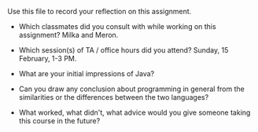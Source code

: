 Use this file to record your reflection on this assignment.

- Which classmates did you consult with while working on this assignment?
    Milka and Meron.

- Which session(s) of TA / office hours did you attend?
    Sunday, 15 February, 1-3 PM.
    
- What are your initial impressions of Java? 
- Can you draw any conclusion about programming in general from the similarities or the differences between the two languages? 
- What worked, what didn't, what advice would you give someone taking this course in the future?
